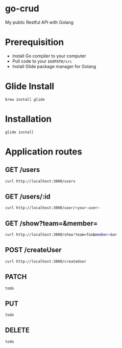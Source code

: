 # go-crud
My public Restful API with Golang

# Prerequisition
- Install Go compiler to your computer
- Pull code to your `$GOPATH/src`
- Install Glide package manager for Golang

# Glide Install
```
brew install glide
```

# Installation
```
glide install
```

# Application routes
## GET /users
```sh
curl http://localhost:3000/users
```
## GET /users/:id
```sh
curl http://localhost:3000/user/<your-user>
```
## GET /show?team=<string>&member=<string>
```sh
curl http://localhost:3000/show?team=foo&member=bar
```
## POST /createUser
```sh
curl http://localhost:3000/createUser
```
## PATCH
```sh
todo
```

## PUT
```sh
todo
```
## DELETE
```sh
todo
```
